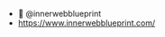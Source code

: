 - 👋 @innerwebblueprint
- https://www.innerwebblueprint.com/

<!---
innerwebblueprint/innerwebblueprint is a ✨ special ✨ repository because its `README.md` (this file) appears on your GitHub profile.
You can click the Preview link to take a look at your changes.
--->

